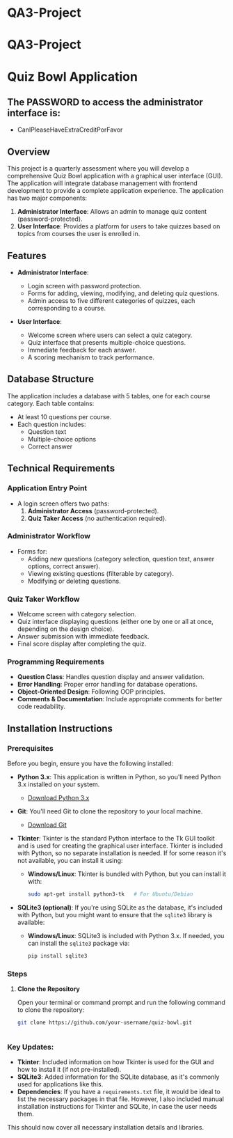 # QA3-Project
# QA3-Project
# Quiz Bowl Application

## The PASSWORD to access the administrator interface is:
- CanIPleaseHaveExtraCreditPorFavor

## Overview

This project is a quarterly assessment where you will develop a comprehensive Quiz Bowl application with a graphical user interface (GUI). The application will integrate database management with frontend development to provide a complete application experience. The application has two major components:

1. **Administrator Interface**: Allows an admin to manage quiz content (password-protected).
2. **User Interface**: Provides a platform for users to take quizzes based on topics from courses the user is enrolled in.

## Features

- **Administrator Interface**:
  - Login screen with password protection.
  - Forms for adding, viewing, modifying, and deleting quiz questions.
  - Admin access to five different categories of quizzes, each corresponding to a course.
  
- **User Interface**:
  - Welcome screen where users can select a quiz category.
  - Quiz interface that presents multiple-choice questions.
  - Immediate feedback for each answer.
  - A scoring mechanism to track performance.

## Database Structure

The application includes a database with 5 tables, one for each course category. Each table contains:

- At least 10 questions per course.
- Each question includes:
  - Question text
  - Multiple-choice options
  - Correct answer

## Technical Requirements

### Application Entry Point

- A login screen offers two paths:
  1. **Administrator Access** (password-protected).
  2. **Quiz Taker Access** (no authentication required).

### Administrator Workflow

- Forms for:
  - Adding new questions (category selection, question text, answer options, correct answer).
  - Viewing existing questions (filterable by category).
  - Modifying or deleting questions.
  
### Quiz Taker Workflow

- Welcome screen with category selection.
- Quiz interface displaying questions (either one by one or all at once, depending on the design choice).
- Answer submission with immediate feedback.
- Final score display after completing the quiz.

### Programming Requirements

- **Question Class**: Handles question display and answer validation.
- **Error Handling**: Proper error handling for database operations.
- **Object-Oriented Design**: Following OOP principles.
- **Comments & Documentation**: Include appropriate comments for better code readability.

## Installation Instructions

### Prerequisites

Before you begin, ensure you have the following installed:

- **Python 3.x**: This application is written in Python, so you'll need Python 3.x installed on your system.
  - [Download Python 3.x](https://www.python.org/downloads/)

- **Git**: You'll need Git to clone the repository to your local machine.
  - [Download Git](https://git-scm.com/)

- **Tkinter**: Tkinter is the standard Python interface to the Tk GUI toolkit and is used for creating the graphical user interface. Tkinter is included with Python, so no separate installation is needed. If for some reason it's not available, you can install it using:
  - **Windows/Linux**: Tkinter is bundled with Python, but you can install it with:
    ```bash
    sudo apt-get install python3-tk   # For Ubuntu/Debian
    ```

- **SQLite3 (optional)**: If you're using SQLite as the database, it's included with Python, but you might want to ensure that the `sqlite3` library is available:
  - **Windows/Linux**: SQLite3 is included with Python 3.x. If needed, you can install the `sqlite3` package via:
    ```bash
    pip install sqlite3
    ```

### Steps

1. **Clone the Repository**

   Open your terminal or command prompt and run the following command to clone the repository:

   ```bash
   git clone https://github.com/your-username/quiz-bowl.git
  
### Key Updates:
- **Tkinter**: Included information on how Tkinter is used for the GUI and how to install it (if not pre-installed).
- **SQLite3**: Added information for the SQLite database, as it's commonly used for applications like this.
- **Dependencies**: If you have a `requirements.txt` file, it would be ideal to list the necessary packages in that file. However, I also included manual installation instructions for Tkinter and SQLite, in case the user needs them.
  
This should now cover all necessary installation details and libraries.

